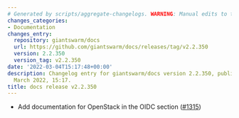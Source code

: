 ```yaml
---
# Generated by scripts/aggregate-changelogs. WARNING: Manual edits to this files will be overwritten.
changes_categories:
- Documentation
changes_entry:
  repository: giantswarm/docs
  url: https://github.com/giantswarm/docs/releases/tag/v2.2.350
  version: 2.2.350
  version_tag: v2.2.350
date: '2022-03-04T15:17:48+00:00'
description: Changelog entry for giantswarm/docs version 2.2.350, published on 04
  March 2022, 15:17.
title: docs release v2.2.350
---
```


- Add documentation for OpenStack in the OIDC section ([#1315](https://github.com/giantswarm/docs/pull/1315))
